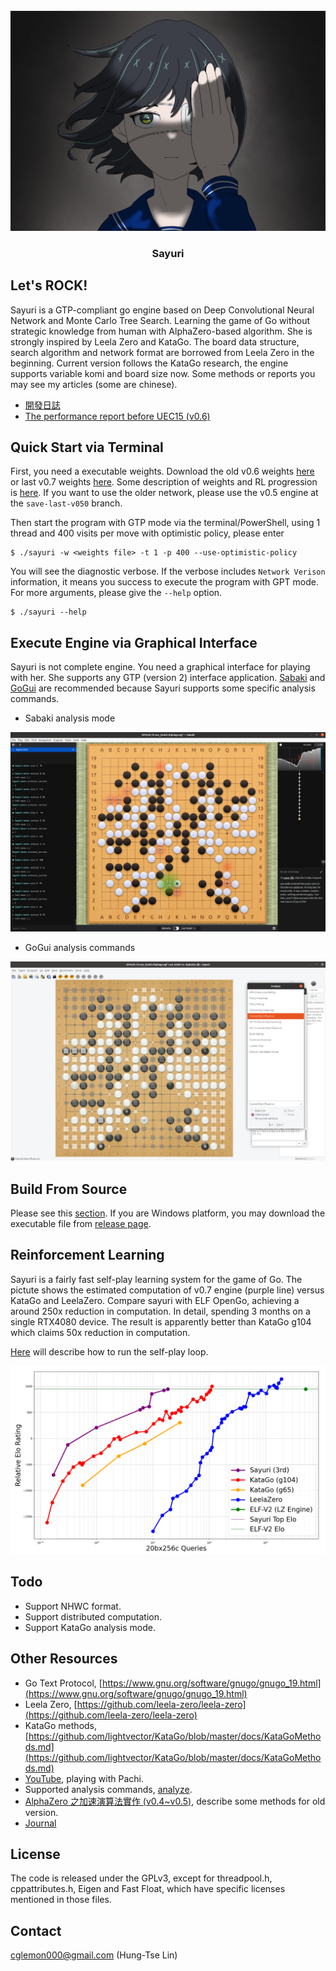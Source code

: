 
<div id="sayuri-art" align="center">
    </br>
    <img src="./img/sayuri-art.PNG" alt="Sayuri Art" width="768"/>
    <h3>Sayuri</h3>
</div>

## Let's ROCK!

Sayuri is a GTP-compliant go engine based on Deep Convolutional Neural Network and Monte Carlo Tree Search. Learning the game of Go without strategic knowledge from human with AlphaZero-based algorithm. She is strongly inspired by Leela Zero and KataGo. The board data structure, search algorithm and network format are borrowed from Leela Zero in the beginning. Current version follows the KataGo research, the engine supports variable komi and board size now. Some methods or reports you may see my articles (some are chinese).

* [開發日誌](https://hackmd.io/@yrHb-fKBRoyrKDEKdPSDWg/BJgfay0Yc)
* [The performance report before UEC15 (v0.6)](https://drive.google.com/file/d/1ATd_u-E-OnviczsDH8wVL0c3Q1NzUCKW/view?usp=share_link)

## Quick Start via Terminal

First, you need a executable weights. Download the old v0.6 weights [here](https://drive.google.com/drive/folders/1nawHAKHTBKEpLcizaVrK4GVDSIuVqJ-Q?usp=sharing) or last v0.7 weights [here](https://drive.google.com/drive/folders/1_wnDk50g35ekb41Eg3VcoYlSfXt-ngQl). Some description of weights and RL progression is [here](https://hackmd.io/@yrHb-fKBRoyrKDEKdPSDWg/HJew5OFci). If you want to use the older network, please use the v0.5 engine at the ```save-last-v050``` branch.

Then start the program with GTP mode via the terminal/PowerShell, using 1 thread and 400 visits per move with optimistic policy, please enter

    $ ./sayuri -w <weights file> -t 1 -p 400 --use-optimistic-policy

You will see the diagnostic verbose. If the verbose includes ```Network Verison``` information, it means you success to execute the program with GPT mode. For more arguments, please give the ```--help``` option.

    $ ./sayuri --help

## Execute Engine via Graphical Interface

Sayuri is not complete engine. You need a graphical interface for playing with her. She supports any GTP (version 2) interface application. [Sabaki](https://sabaki.yichuanshen.de/) and [GoGui](https://github.com/Remi-Coulom/gogui) are recommended because Sayuri supports some specific analysis commands. 

* Sabaki analysis mode

![sabaki-sample01](./img/sabaki-sample01.png)

* GoGui analysis commands

![gogui-sample01](./img/gogui-sample01.png)

## Build From Source

Please see this [section](./docs/COMPILE.md). If you are Windows platform, you may download the executable file from [release page](https://github.com/CGLemon/Sayuri/releases).

## Reinforcement Learning

Sayuri is a fairly fast self-play learning system for the game of Go. The pictute shows the estimated computation of v0.7 engine (purple line) versus KataGo and LeelaZero. Compare sayuri with ELF OpenGo, achieving a around 250x reduction in computation. In detail, spending 3 months on a single RTX4080 device. The result is apparently better than KataGo g104 which claims 50x reduction in computation.

[Here](./bash/README.md) will describe how to run the self-play loop.

![sayuri-vs-kata](./img/sayurivskata-v7.png)

## Todo

* Support NHWC format.
* Support distributed computation.
* Support KataGo analysis mode.

## Other Resources

* Go Text Protocol, [https://www.gnu.org/software/gnugo/gnugo_19.html](https://www.gnu.org/software/gnugo/gnugo_19.html)
* Leela Zero, [https://github.com/leela-zero/leela-zero](https://github.com/leela-zero/leela-zero)
* KataGo methods, [https://github.com/lightvector/KataGo/blob/master/docs/KataGoMethods.md](https://github.com/lightvector/KataGo/blob/master/docs/KataGoMethods.md)
* [YouTube](https://www.youtube.com/watch?v=82UclNrXGxg), playing with Pachi.
* Supported analysis commands, [analyze](./docs/ANALYZE.md).
* [AlphaZero 之加速演算法實作 (v0.4~v0.5)](https://hackmd.io/@yrHb-fKBRoyrKDEKdPSDWg/HJI9_p70i), describe some methods for old version.
* [Journal](./docs/JOURNAL.md)

## License

The code is released under the GPLv3, except for threadpool.h, cppattributes.h, Eigen and Fast Float, which have specific licenses mentioned in those files.

## Contact

cglemon000@gmail.com (Hung-Tse Lin)
